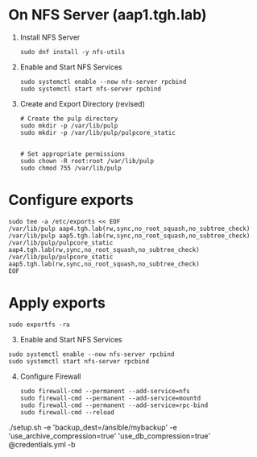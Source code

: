 # On NFS Server (aap1.tgh.lab)

1. Install NFS Server
    ```
    sudo dnf install -y nfs-utils
    ```

2. Enable and Start NFS Services
    ```
    sudo systemctl enable --now nfs-server rpcbind
    sudo systemctl start nfs-server rpcbind
    ```

4. Create and Export Directory (revised)
    ```
    # Create the pulp directory
    sudo mkdir -p /var/lib/pulp
    sudo mkdir -p /var/lib/pulp/pulpcore_static


    # Set appropriate permissions
    sudo chown -R root:root /var/lib/pulp
    sudo chmod 755 /var/lib/pulp
    ```

# Configure exports
```
sudo tee -a /etc/exports << EOF
/var/lib/pulp aap4.tgh.lab(rw,sync,no_root_squash,no_subtree_check)
/var/lib/pulp aap5.tgh.lab(rw,sync,no_root_squash,no_subtree_check)
/var/lib/pulp/pulpcore_static aap4.tgh.lab(rw,sync,no_root_squash,no_subtree_check)
/var/lib/pulp/pulpcore_static aap5.tgh.lab(rw,sync,no_root_squash,no_subtree_check)
EOF
```

# Apply exports
```
sudo exportfs -ra
```


3. Enable and Start NFS Services
```
sudo systemctl enable --now nfs-server rpcbind
sudo systemctl start nfs-server rpcbind
```

4. Configure Firewall
    ```
    sudo firewall-cmd --permanent --add-service=nfs
    sudo firewall-cmd --permanent --add-service=mountd
    sudo firewall-cmd --permanent --add-service=rpc-bind
    sudo firewall-cmd --reload
    ```




./setup.sh -e 'backup_dest=/ansible/mybackup' -e 'use_archive_compression=true' 'use_db_compression=true' @credentials.yml -b